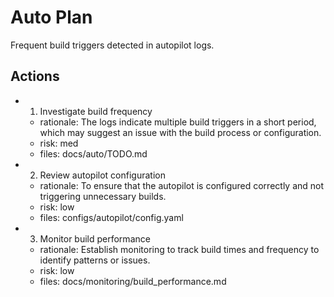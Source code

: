 # Auto Plan

Frequent build triggers detected in autopilot logs.

## Actions
- 1. Investigate build frequency
  - rationale: The logs indicate multiple build triggers in a short period, which may suggest an issue with the build process or configuration.
  - risk: med
  - files: docs/auto/TODO.md
- 2. Review autopilot configuration
  - rationale: To ensure that the autopilot is configured correctly and not triggering unnecessary builds.
  - risk: low
  - files: configs/autopilot/config.yaml
- 3. Monitor build performance
  - rationale: Establish monitoring to track build times and frequency to identify patterns or issues.
  - risk: low
  - files: docs/monitoring/build_performance.md